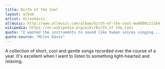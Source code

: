 ```yaml
---
title: Birth of the Cool
layout: album
artist: milesdavis
allmusic: http://www.allmusic.com/album/birth-of-the-cool-mw0000111184
wikipedia: https://en.wikipedia.org/wiki/Birth_of_the_Cool
quote: "I wanted the instruments to sound like human voices singing... and they did."
quote-source: "Miles Davis"
---
```


A collection of short, cool and gentle songs recorded over the course of a year. It's excellent when I want to listen to something light-hearted and relaxing.
